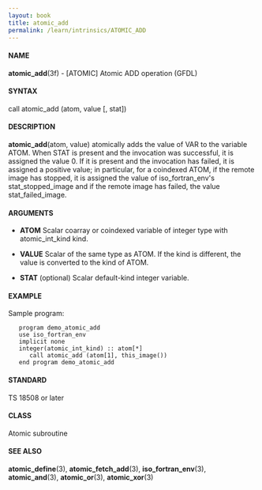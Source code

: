 ```yaml
---
layout: book
title: atomic_add
permalink: /learn/intrinsics/ATOMIC_ADD
---
```

#### NAME

__atomic\_add__(3f) - \[ATOMIC\] Atomic ADD operation (GFDL)

#### SYNTAX

call atomic\_add (atom, value \[, stat\])

#### DESCRIPTION

__atomic\_add__(atom, value) atomically adds the value of VAR to the
variable ATOM. When STAT is present and the invocation was successful,
it is assigned the value 0. If it is present and the invocation has
failed, it is assigned a positive value; in particular, for a coindexed
ATOM, if the remote image has stopped, it is assigned the value of
iso\_fortran\_env's stat\_stopped\_image and if the remote image has
failed, the value stat\_failed\_image.

#### ARGUMENTS

  - __ATOM__
    Scalar coarray or coindexed variable of integer type with
    atomic\_int\_kind kind.

  - __VALUE__
    Scalar of the same type as ATOM. If the kind is different, the value
    is converted to the kind of ATOM.

  - __STAT__
    (optional) Scalar default-kind integer variable.

#### EXAMPLE

Sample program:

```
   program demo_atomic_add
   use iso_fortran_env
   implicit none
   integer(atomic_int_kind) :: atom[*]
      call atomic_add (atom[1], this_image())
   end program demo_atomic_add
```

#### STANDARD

TS 18508 or later

#### CLASS

Atomic subroutine

#### SEE ALSO

__atomic\_define__(3), __atomic\_fetch\_add__(3),
__iso\_fortran\_env__(3), __atomic\_and__(3), __atomic\_or__(3),
__atomic\_xor__(3)
